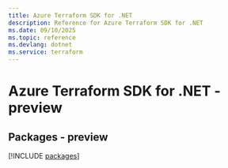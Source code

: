 ```yaml
---
title: Azure Terraform SDK for .NET
description: Reference for Azure Terraform SDK for .NET
ms.date: 09/10/2025
ms.topic: reference
ms.devlang: dotnet
ms.service: terraform
---
```

# Azure Terraform SDK for .NET - preview
## Packages - preview
[!INCLUDE [packages](terraform-index.md)]